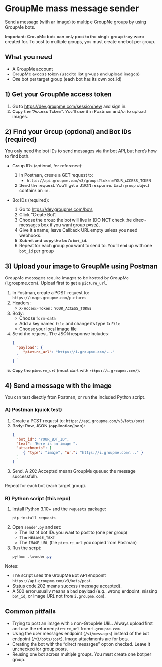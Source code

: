 # GroupMe mass message sender

Send a message (with an image) to multiple GroupMe groups by using GroupMe bots.

Important: GroupMe bots can only post to the single group they were created for. To post to multiple groups, you must create one bot per group.

## What you need

- A GroupMe account
- GroupMe access token (used to list groups and upload images)
- One bot per target group (each bot has its own bot_id)

## 1) Get your GroupMe access token

1. Go to https://dev.groupme.com/session/new and sign in.
2. Copy the “Access Token”. You’ll use it in Postman and/or to upload images.

## 2) Find your Group (optional) and Bot IDs (required)

You only need the bot IDs to send messages via the bot API, but here’s how to find both.

- Group IDs (optional, for reference):
  1. In Postman, create a GET request to:
	  - `https://api.groupme.com/v3/groups?token=YOUR_ACCESS_TOKEN`
  2. Send the request. You’ll get a JSON response. Each `group` object contains an `id`.

- Bot IDs (required):
  1. Go to https://dev.groupme.com/bots
  2. Click “Create Bot”.
  3. Choose the group the bot will live in (DO NOT check the direct-messages box if you want group posts).
  4. Give it a name; leave Callback URL empty unless you need webhooks.
  5. Submit and copy the bot’s `bot_id`.
  6. Repeat for each group you want to send to. You’ll end up with one `bot_id` per group.

## 3) Upload your image to GroupMe using Postman

GroupMe messages require images to be hosted by GroupMe (i.groupme.com). Upload first to get a `picture_url`.

1. In Postman, create a POST request to: `https://image.groupme.com/pictures`
2. Headers:
	- `X-Access-Token: YOUR_ACCESS_TOKEN`
3. Body:
	- Choose `form-data`
	- Add a key named `file` and change its type to `File`
	- Choose your local image file
4. Send the request. The JSON response includes:
	```json
	{
	  "payload": {
		 "picture_url": "https://i.groupme.com/..."
	  }
	}
	```
5. Copy the `picture_url` (must start with `https://i.groupme.com/`).

## 4) Send a message with the image

You can test directly from Postman, or run the included Python script.

### A) Postman (quick test)

1. Create a POST request to: `https://api.groupme.com/v3/bots/post`
2. Body: Raw, JSON (application/json):
	```json
	{
	  "bot_id": "YOUR_BOT_ID",
	  "text": "Here is an image!",
	  "attachments": [
		 { "type": "image", "url": "https://i.groupme.com/..." }
	  ]
	}
	```
3. Send. A 202 Accepted means GroupMe queued the message successfully.

Repeat for each bot (each target group).

### B) Python script (this repo)

1. Install Python 3.10+ and the `requests` package:
	```powershell
	pip install requests
	```
2. Open `sender.py` and set:
	- The list of bot IDs you want to post to (one per group)
	- The `MESSAGE_TEXT`
	- The `IMAGE_URL` (the `picture_url` you copied from Postman)
3. Run the script:
	```powershell
	python .\sender.py
	```

Notes:
- The script uses the GroupMe Bot API endpoint `https://api.groupme.com/v3/bots/post`.
- Status code 202 means success (message accepted).
- A 500 error usually means a bad payload (e.g., wrong endpoint, missing `bot_id`, or image URL not from `i.groupme.com`).

## Common pitfalls

- Trying to post an image with a non-GroupMe URL. Always upload first and use the returned `picture_url` from `i.groupme.com`.
- Using the user messages endpoint (`/v3/messages`) instead of the bot endpoint (`/v3/bots/post`). Image attachments are for bots.
- Creating the bot with the “direct messages” option checked. Leave it unchecked for group posts.
- Reusing one bot across multiple groups. You must create one bot per group.

